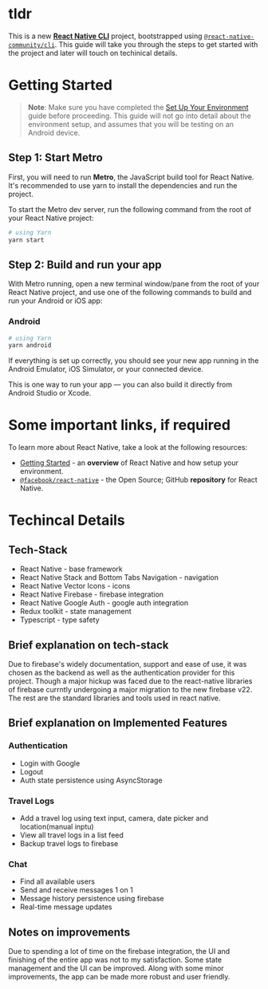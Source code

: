 # tldr
This is a new [**React Native CLI**](https://reactnative.dev) project, bootstrapped using [`@react-native-community/cli`](https://github.com/react-native-community/cli). This guide will take you through the steps to get started with the project and later will touch on techinical details.

# Getting Started

> **Note**: Make sure you have completed the [Set Up Your Environment](https://reactnative.dev/docs/set-up-your-environment) guide before proceeding. This guide will not go into detail about the environment setup, and assumes that you will be testing on an Android device.

## Step 1: Start Metro

First, you will need to run **Metro**, the JavaScript build tool for React Native. It's recommended to use yarn to install the dependencies and run the project.

To start the Metro dev server, run the following command from the root of your React Native project:

```sh
# using Yarn
yarn start
```

## Step 2: Build and run your app

With Metro running, open a new terminal window/pane from the root of your React Native project, and use one of the following commands to build and run your Android or iOS app:

### Android

```sh
# using Yarn
yarn android
```

If everything is set up correctly, you should see your new app running in the Android Emulator, iOS Simulator, or your connected device.

This is one way to run your app — you can also build it directly from Android Studio or Xcode.

# Some important links, if required

To learn more about React Native, take a look at the following resources:

- [Getting Started](https://reactnative.dev/docs/environment-setup) - an **overview** of React Native and how setup your environment.
- [`@facebook/react-native`](https://github.com/facebook/react-native) - the Open Source; GitHub **repository** for React Native.

# Techincal Details
## Tech-Stack

- React Native - base framework
- React Native Stack and Bottom Tabs Navigation - navigation
- React Native Vector Icons - icons
- React Native Firebase - firebase integration
- React Native Google Auth - google auth integration
- Redux toolkit - state management
- Typescript - type safety

## Brief explanation on tech-stack 

Due to firebase's widely documentation, support and ease of use, it was chosen as the backend as well as the authentication provider for this project. Though a major hickup was faced due to the react-native libraries of firebase currntly undergoing a major migration to the new firebase v22. The rest are the standard libraries and tools used in react native. 

## Brief explanation on Implemented Features

### Authentication

- Login with Google
- Logout
- Auth state persistence using AsyncStorage

### Travel Logs

- Add a travel log using text input, camera, date picker and location(manual inptu)
- View all travel logs in a list feed
- Backup travel logs to firebase

### Chat

- Find all available users 
- Send and receive messages 1 on 1
- Message history persistence using firebase
- Real-time message updates

## Notes on improvements

Due to spending a lot of time on the firebase integration, the UI and finishing of the entire app was not to my satisfaction. Some state management and the UI can be improved. Along with some minor improvements, the app can be made more robust and user friendly.